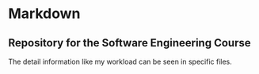 # Markdown
## Repository for the Software Engineering Course </br>

The detail information like my workload can be seen in specific files.
